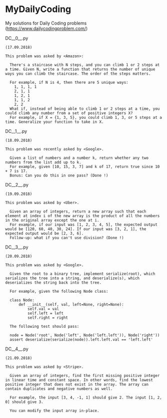 # MyDailyCoding
My solutions for Daily Coding problems (https://www.dailycodingproblem.com/)

DC__0__.py

    (17.09.2018)

    This problem was asked by <Amazon>:
    
      There's a staircase with N steps, and you can climb 1 or 2 steps at a time. Given N, write a function that returns the number of unique ways you can climb the staircase. The order of the steps matters.

      For example, if N is 4, then there are 5 unique ways:
        1, 1, 1, 1
        2, 1, 1
        1, 2, 1
        1, 1, 2
        2, 2
      What if, instead of being able to climb 1 or 2 steps at a time, you could climb any number from a set of positive integers X? 
      For example, if X = {1, 3, 5}, you could climb 1, 3, or 5 steps at a time. Generalize your function to take in X.
        

DC__1__.py
    
    (18.09.2018)
    
    This problem was recently asked by <Google>.

      Given a list of numbers and a number k, return whether any two numbers from the list add up to k.
      For example, given [10, 15, 3, 7] and k of 17, return true since 10 + 7 is 17.
      Bonus: Can you do this in one pass? (Done !)


DC__2__.py
    
    (19.09.2018)
    
    This problem was asked by <Uber>.

      Given an array of integers, return a new array such that each element at index i of the new array is the product of all the numbers in the original array except the one at i.
      For example, if our input was [1, 2, 3, 4, 5], the expected output would be [120, 60, 40, 30, 24]. If our input was [3, 2, 1], the expected output would be [2, 3, 6].
      Follow-up: what if you can't use division? (Done !)


DC__3__.py
    
    (20.09.2018)

    This problem was asked by <Google>.

      Given the root to a binary tree, implement serialize(root), which serializes the tree into a string, and deserialize(s), which deserializes the string back into the tree.

      For example, given the following Node class:

      class Node:
          def __init__(self, val, left=None, right=None):
              self.val = val
              self.left = left
              self.right = right

      The following test should pass:

      node = Node('root', Node('left', Node('left.left')), Node('right'))
      assert deserialize(serialize(node)).left.left.val == 'left.left'


DC__4__.py
    
    (21.09.2018)

    This problem was asked by <Stripe>.

      Given an array of integers, find the first missing positive integer in linear time and constant space. In other words, find the lowest positive integer that does not exist in the array. The array can contain duplicates and negative numbers as well.

      For example, the input [3, 4, -1, 1] should give 2. The input [1, 2, 0] should give 3.

      You can modify the input array in-place.
